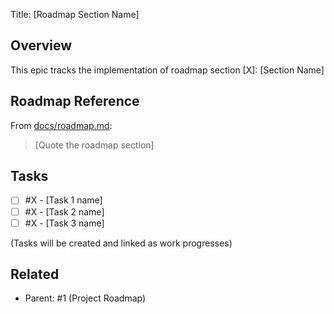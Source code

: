Title: [Roadmap Section Name]

## Overview

This epic tracks the implementation of roadmap section [X]: [Section Name]

## Roadmap Reference

From [docs/roadmap.md](../docs/roadmap.md):

> [Quote the roadmap section]

## Tasks

- [ ] #X - [Task 1 name]
- [ ] #X - [Task 2 name]
- [ ] #X - [Task 3 name]

(Tasks will be created and linked as work progresses)

## Related

- Parent: #1 (Project Roadmap)
